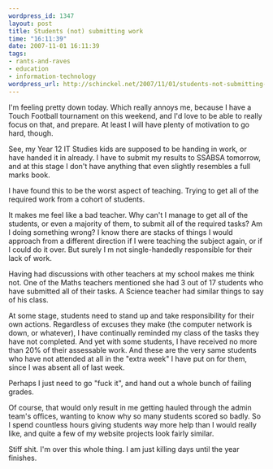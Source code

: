 ```yaml
--- 
wordpress_id: 1347
layout: post
title: Students (not) submitting work
time: "16:11:39"
date: 2007-11-01 16:11:39
tags: 
- rants-and-raves
- education
- information-technology
wordpress_url: http://schinckel.net/2007/11/01/students-not-submitting-work/
---
```

I'm feeling pretty down today. Which really annoys me, because I have a Touch Football tournament on this weekend, and I'd love to be able to really focus on that, and prepare. At least I will have plenty of motivation to go hard, though.

See, my Year 12 IT Studies kids are supposed to be handing in work, or have handed it in already. I have to submit my results to SSABSA tomorrow, and at this stage I don't have anything that even slightly resembles a full marks book.

I have found this to be the worst aspect of teaching. Trying to get all of the required work from a cohort of students.

It makes me feel like a bad teacher. Why can't I manage to get all of the students, or even a majority of them, to submit all of the required tasks? Am I doing something wrong? I know there are stacks of things I would approach from a different direction if I were teaching the subject again, or if I could do it over. But surely I m not single-handedly responsible for their lack of work.

Having had discussions with other teachers at my school makes me think not. One of the Maths teachers mentioned she had 3 out of 17 students who have submitted all of their tasks. A Science teacher had similar things to say of his class.

At some stage, students need to stand up and take responsibility for their own actions. Regardless of excuses they make (the computer network is down, or whatever), I have continually reminded my class of the tasks they have not completed. And yet with some students, I have received no more than 20% of their assessable work. And these are the very same students who have not attended at all in the "extra week" I have put on for them, since I was absent all of last week.

Perhaps I just need to go "fuck it", and hand out a whole bunch of failing grades.

Of course, that would only result in me getting hauled through the admin team's offices, wanting to know why so many students scored so badly. So I spend countless hours giving students way more help than I would really like, and quite a few of my website projects look fairly similar.

Stiff shit. I'm over this whole thing. I am just killing days until the year finishes.
